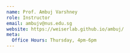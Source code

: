 ```yaml
---
name: Prof. Ambuj Varshney
role: Instructor
email: ambujv@nus.edu.sg
website: https://weiserlab.github.io/ambuj/
meta:
  Office Hours: Thursday, 4pm-6pm
---
```


